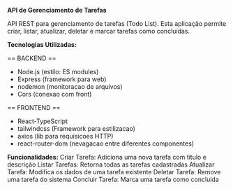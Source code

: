 **API de Gerenciamento de Tarefas**

API REST para gerenciamento de tarefas (Todo List).
Esta aplicação permite criar, listar, atualizar, deletar e marcar tarefas como concluídas.

**Tecnologias Utilizadas:**

== BACKEND ==
 - Node.js (estilo: ES modules)
 - Express (framework para web)
 - nodemon (monitoracao de arquivos)
 - Cors (conexao com front)
   
== FRONTEND == 
 - React-TypeScript
 - tailwindcss (Framework para estilizacao)
 - axios (lib para requisicoes HTTP)
 - react-router-dom (nevagacao entre diferentes componentes)

**Funcionalidades:**
Criar Tarefa: Adiciona uma nova tarefa com título e descrição
Listar Tarefas: Retorna todas as tarefas cadastradas
Atualizar Tarefa: Modifica os dados de uma tarefa existente
Deletar Tarefa: Remove uma tarefa do sistema
Concluir Tarefa: Marca uma tarefa como concluída
